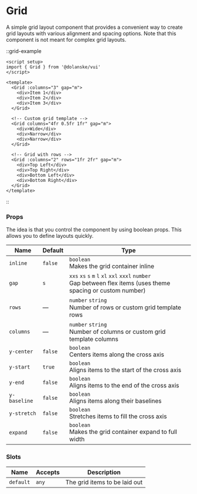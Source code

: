 # Grid

A simple grid layout component that provides a convenient way to create grid layouts with various alignment and spacing options. Note that this component is not meant for complex grid layouts.

::grid-example

```vue
<script setup>
import { Grid } from '@dolanske/vui'
</script>

<template>
  <Grid :columns="3" gap="m">
    <div>Item 1</div>
    <div>Item 2</div>
    <div>Item 3</div>
  </Grid>

  <!-- Custom grid template -->
  <Grid columns="4fr 0.5fr 1fr" gap="m">
    <div>Wide</div>
    <div>Narrow</div>
    <div>Narrow</div>
  </Grid>

  <!-- Grid with rows -->
  <Grid :columns="2" rows="1fr 2fr" gap="m">
    <div>Top Left</div>
    <div>Top Right</div>
    <div>Bottom Left</div>
    <div>Bottom Right</div>
  </Grid>
</template>
```

::

### Props

The idea is that you control the component by using boolean props. This allows you to define layouts quickly.

| Name         | Default | Type                                                                                                                |
| ------------ | ------- | ------------------------------------------------------------------------------------------------------------------- |
| `inline`     | `false` | `boolean` <br> Makes the grid container inline                                                                      |
| `gap`        | `s`     | `xxs` `xs` `s` `m` `l` `xl` `xxl` `xxxl` `number` <br> Gap between flex items (uses theme spacing or custom number) |
| `rows`       | —       | `number` `string` <br> Number of rows or custom grid template rows                                                  |
| `columns`    | —       | `number` `string` <br> Number of columns or custom grid template columns                                            |
| `y-center`   | `false` | `boolean` <br> Centers items along the cross axis                                                                   |
| `y-start`    | `true`  | `boolean` <br> Aligns items to the start of the cross axis                                                          |
| `y-end`      | `false` | `boolean` <br> Aligns items to the end of the cross axis                                                            |
| `y-baseline` | `false` | `boolean` <br> Aligns items along their baselines                                                                   |
| `y-stretch`  | `false` | `boolean` <br> Stretches items to fill the cross axis                                                               |
| `expand`     | `false` | `boolean` <br> Makes the grid container expand to full width                                                        |

### Slots

| Name      | Accepts | Description                   |
| --------- | ------- | ----------------------------- |
| `default` | `any`   | The grid items to be laid out |
